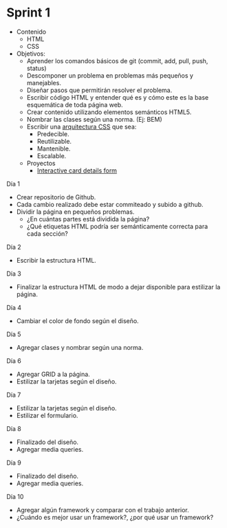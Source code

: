 # Sprint 1

- Contenido
  - HTML
  - CSS
- Objetivos:
  - Aprender los comandos básicos de git (commit, add, pull, push, status)
  - Descomponer un problema en problemas más pequeños y manejables.
  - Diseñar pasos que permitirán resolver el problema.
  - Escribir código HTML y entender qué es y cómo este es la base esquemática de toda página web.
  - Crear contenido utilizando elementos semánticos HTML5.
  - Nombrar las clases según una norma. (Ej: BEM)
  - Escribir una [arquitectura CSS](https://www.linkedin.com/pulse/arquitectura-css-4-objetivos-marco-giacomuzzi/?originalSubdomain=es) que sea:
    - Predecible.
    - Reutilizable.
    - Mantenible.
    - Escalable.
  - Proyectos
    - [Interactive card details form](https://www.frontendmentor.io/challenges/interactive-card-details-form-XpS8cKZDWw)

Día 1

- Crear repositorio de Github.
- Cada cambio realizado debe estar commiteado y subido a github.
- Dividir la página en pequeños problemas.
  - ¿En cuántas partes está dividida la página?
  - ¿Qué etiquetas HTML podría ser semánticamente correcta para cada sección?

Día 2

- Escribir la estructura HTML.

Día 3

- Finalizar la estructura HTML de modo a dejar disponible para estilizar la página.

Día 4

- Cambiar el color de fondo según el diseño.

Día 5

- Agregar clases y nombrar según una norma.

Día 6

- Agregar GRID a la página.
- Estilizar la tarjetas según el diseño.

Día 7

- Estilizar la tarjetas según el diseño.
- Estilizar el formulario.

Día 8

- Finalizado del diseño.
- Agregar media queries.

Día 9

- Finalizado del diseño.
- Agregar media queries.

Día 10

- Agregar algún framework y comparar con el trabajo anterior.
- ¿Cuándo es mejor usar un framework?, ¿por qué usar un framework?
